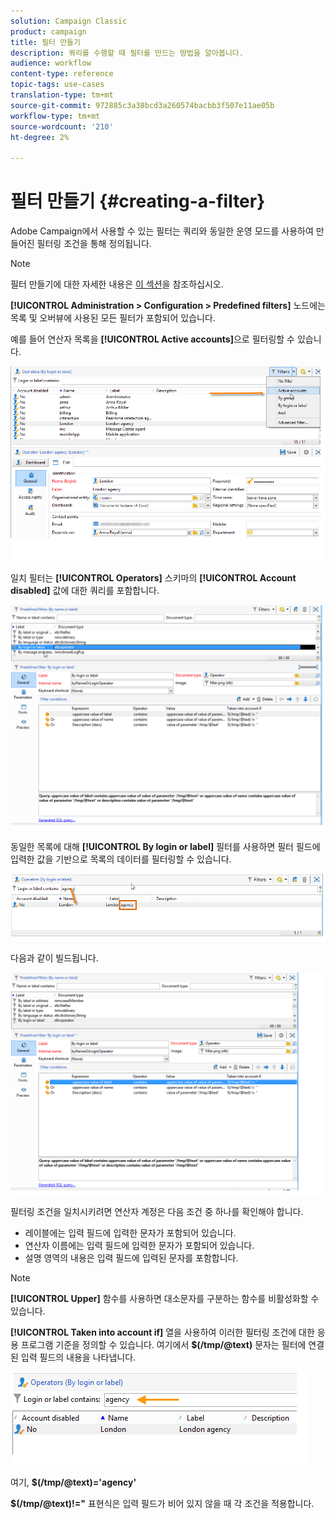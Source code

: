 ```yaml
---
solution: Campaign Classic
product: campaign
title: 필터 만들기
description: 쿼리를 수행할 때 필터를 만드는 방법을 알아봅니다.
audience: workflow
content-type: reference
topic-tags: use-cases
translation-type: tm+mt
source-git-commit: 972885c3a38bcd3a260574bacbb3f507e11ae05b
workflow-type: tm+mt
source-wordcount: '210'
ht-degree: 2%

---
```



# 필터 만들기 {#creating-a-filter}

Adobe Campaign에서 사용할 수 있는 필터는 쿼리와 동일한 운영 모드를 사용하여 만들어진 필터링 조건을 통해 정의됩니다.

>[!NOTE]
>
>필터 만들기에 대한 자세한 내용은 [이 섹션](../../platform/using/filtering-options.md)을 참조하십시오.

**[!UICONTROL Administration > Configuration > Predefined filters]** 노드에는 목록 및 오버뷰에 사용된 모든 필터가 포함되어 있습니다.

예를 들어 연산자 목록을 **[!UICONTROL Active accounts]**&#x200B;으로 필터링할 수 있습니다.

![](assets/query_editor_filter_sample_1.png)

일치 필터는 **[!UICONTROL Operators]** 스키마의 **[!UICONTROL Account disabled]** 값에 대한 쿼리를 포함합니다.

![](assets/query_editor_filter_sample_2.png)

동일한 목록에 대해 **[!UICONTROL By login or label]** 필터를 사용하면 필터 필드에 입력한 값을 기반으로 목록의 데이터를 필터링할 수 있습니다.

![](assets/query_editor_filter_sample_3.png)

다음과 같이 빌드됩니다.

![](assets/query_editor_filter_sample_4.png)

필터링 조건을 일치시키려면 연산자 계정은 다음 조건 중 하나를 확인해야 합니다.

* 레이블에는 입력 필드에 입력한 문자가 포함되어 있습니다.
* 연산자 이름에는 입력 필드에 입력한 문자가 포함되어 있습니다.
* 설명 영역의 내용은 입력 필드에 입력된 문자를 포함합니다.

>[!NOTE]
>
>**[!UICONTROL Upper]** 함수를 사용하면 대소문자를 구분하는 함수를 비활성화할 수 있습니다.

**[!UICONTROL Taken into account if]** 열을 사용하여 이러한 필터링 조건에 대한 응용 프로그램 기준을 정의할 수 있습니다. 여기에서 **$(/tmp/@text)** 문자는 필터에 연결된 입력 필드의 내용을 나타냅니다.

![](assets/query_editor_filter_sample_5.png)

여기, **$(/tmp/@text)=&#39;agency&#39;**

**$(/tmp/@text)!=&quot;** 표현식은 입력 필드가 비어 있지 않을 때 각 조건을 적용합니다.
